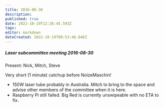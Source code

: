 ```yaml
---
title: 2016-08-30
description: 
published: true
date: 2022-10-19T12:26:45.593Z
tags: 
editor: markdown
dateCreated: 2022-10-19T08:53:46.846Z
---
```


##### Laser subcommittee meeting 2016-08-30

Present: Nick, Mitch, Steve

Very short (1 minute) catchup before NoizeMaschin!

-   150W laser tube probably in Australia. Mitch to bring to the space and advise other members of the committee when it is here.
-   Raspberry Pi still failed. Big Red is currently unswipeable with no ETA to fix.
